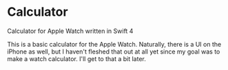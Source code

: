 # Calculator
Calculator for Apple Watch written in Swift 4

This is a basic calculator for the Apple Watch. Naturally, there is a UI on the iPhone as well, but I haven't fleshed that out at all yet since my goal was to make a watch calculator. I'll get to that a bit later.
